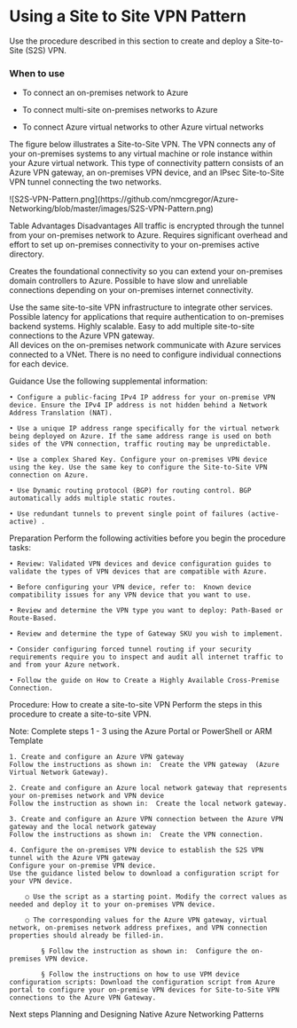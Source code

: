 # Using a Site to Site VPN Pattern

Use the procedure described in this section to create and deploy a Site-to-Site (S2S) VPN.


### When to use
- To connect an on-premises network to Azure 
	
- To connect multi-site on-premises networks to Azure
	
- To connect Azure virtual networks to other Azure virtual networks

The figure below illustrates a Site-to-Site VPN. The VPN connects any of your on-premises systems to any virtual machine or role instance within your Azure virtual network. This type of connectivity pattern consists of an Azure VPN gateway, an on-premises VPN device, and an IPsec Site-to-Site VPN tunnel connecting the two networks. 

<Insert diagram here>
![S2S-VPN-Pattern.png](https://github.com/nmcgregor/Azure-Networking/blob/master/images/S2S-VPN-Pattern.png)


Table
Advantages	Disadvantages
All traffic is encrypted through the tunnel from your on-premises network to Azure.	Requires significant overhead and effort to set up  on-premises connectivity to your on-premises active directory.

Creates the foundational connectivity so you can extend your on-premises domain controllers to Azure.	Possible to have slow and unreliable connections depending on your on-premises internet connectivity. 

Use the same site-to-site VPN infrastructure to integrate other services.	Possible latency for applications that require authentication to on-premises backend systems.
Highly scalable. Easy to add multiple site-to-site connections to the Azure VPN gateway.	
All devices on the on-premises network communicate with Azure services connected to a VNet. There is no need to configure individual connections for each device.	

Guidance
Use the following supplemental information:

	• Configure a public-facing IPv4 IP address for your on-premise VPN device. Ensure the IPv4 IP address is not hidden behind a Network Address Translation (NAT).
	
	• Use a unique IP address range specifically for the virtual network being deployed on Azure. If the same address range is used on both sides of the VPN connection, traffic routing may be unpredictable.
		
	• Use a complex Shared Key. Configure your on-premises VPN device using the key. Use the same key to configure the Site-to-Site VPN connection on Azure.
		
	• Use Dynamic routing protocol (BGP) for routing control. BGP automatically adds multiple static routes.
	
	• Use redundant tunnels to prevent single point of failures (active-active) . 



Preparation 
Perform the following activities before you begin the procedure tasks:

	• Review: Validated VPN devices and device configuration guides to validate the types of VPN devices that are compatible with Azure.
	
	• Before configuring your VPN device, refer to:  Known device compatibility issues for any VPN device that you want to use. 
	
	• Review and determine the VPN type you want to deploy: Path-Based or Route-Based. 
	
	• Review and determine the type of Gateway SKU you wish to implement.
	
	• Consider configuring forced tunnel routing if your security requirements require you to inspect and audit all internet traffic to and from your Azure network.
	
	• Follow the guide on How to Create a Highly Available Cross-Premise Connection.



Procedure: How to create a site-to-site VPN
Perform the steps in this procedure to create a site-to-site VPN. 

Note: Complete steps 1 - 3 using the Azure Portal or PowerShell or ARM Template

	1. Create and configure an Azure VPN gateway
	Follow the instructions as shown in:  Create the VPN gateway  (Azure Virtual Network Gateway).
	
	2. Create and configure an Azure local network gateway that represents your on-premises network and VPN device
	Follow the instruction as shown in:  Create the local network gateway. 
	
	3. Create and configure an Azure VPN connection between the Azure VPN gateway and the local network gateway
	Follow the instructions as shown in:  Create the VPN connection.
	 
	4. Configure the on-premises VPN device to establish the S2S VPN tunnel with the Azure VPN gateway
	Configure your on-premise VPN device. 
	Use the guidance listed below to download a configuration script for your VPN device. 

		○ Use the script as a starting point. Modify the correct values as needed and deploy it to your on-premises VPN device. 
		
		○ The corresponding values for the Azure VPN gateway, virtual network, on-premises network address prefixes, and VPN connection properties should already be filled-in. 
			
			§ Follow the instruction as shown in:  Configure the on-premises VPN device. 
			
			§ Follow the instructions on how to use VPM device configuration scripts: Download the configuration script from Azure portal to configure your on-premise VPN devices for Site-to-Site VPN connections to the Azure VPN Gateway. 



Next steps
Planning and Designing Native Azure Networking Patterns

